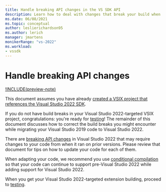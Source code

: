 ```yaml
---
title: Handle breaking API changes in the VS SDK API
description: Learn how to deal with changes that break your build when migrating your Visual Studio extension to work with Visual Studio 2022 Preview.
ms.date: 06/08/2021
ms.topic: conceptual
author: leslierichardson95
ms.author: lerich
manager: jmartens
monikerRange: "vs-2022"
ms.workload:
- vssdk
---
```

# Handle breaking API changes

[!INCLUDE(preview-note)](./includes/preview-note.md)

This document assumes you have already [created a VSIX project that references the Visual Studio 2022 SDK](add-dev17-target.md).

If you do not have build breaks in your Visual Studio 2022-targeted VSIX project, congratulations: you're ready for [testing](testing.md)!
The remainder of this document discusses how to correct the build breaks you might encounter while migrating your Visual Studio 2019 code to Visual Studio 2022.

There are [breaking API changes](breaking-api-list.md) in Visual Studio 2022 that may require changes to your code from when it ran on prior versions. Please review that document for tips on how to update your code for each of them.

When adapting your code, we recommend you use [conditional compilation](conditional-compilation.md) so that your code can continue to support pre-Visual Studio 2022 while adding support for Visual Studio 2022.

When you get your Visual Studio 2022-targeted extension building, proceed to [testing](testing.md).
